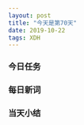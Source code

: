 ```yaml
---  
layout: post  
title: "今天是第70天"  
date: 2019-10-22
tags: XDH    
---  
```


### 今日任务

### 每日新词

### 当天小结
